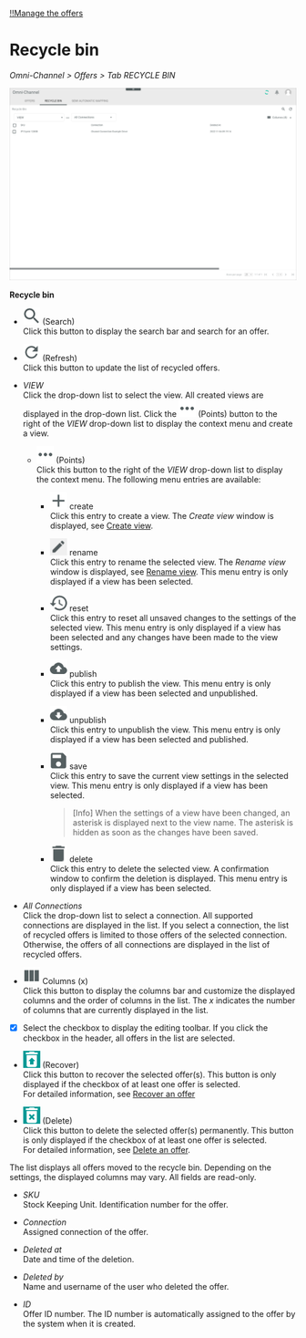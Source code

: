 [!!Manage the offers](../Operation/01_ManageOffers.md)

# Recycle bin

*Omni-Channel > Offers > Tab RECYCLE BIN*

![Recycle bin](../../Assets/Screenshots/Channels/Offers/RecycleBin/RecycleBin.png "[Recycle bin]")

**Recycle bin**

- ![Search](../../Assets/Icons/Search.png "[Search]") (Search)   
    Click this button to display the search bar and search for an offer.

- ![Refresh](../../Assets/Icons/Refresh01.png "[Refresh]") (Refresh)   
    Click this button to update the list of recycled offers.

- *VIEW*   
    Click the drop-down list to select the view. All created views are displayed in the drop-down list. Click the ![Points](../../Assets/Icons/Points01.png "[Points]") (Points) button to the right of the *VIEW* drop-down list to display the context menu and create a view.   

    - ![Points](../../Assets/Icons/Points01.png "[Points]") (Points)      
        Click this button to the right of the *VIEW* drop-down list to display the context menu. The following menu entries are available:

        - ![Create](../../Assets/Icons/Plus06.png "[Create]") create  
            Click this entry to create a view. The *Create view* window is displayed, see [Create view](#create-view).

        - ![Rename](../../Assets/Icons/Edit02.png "[Rename]") rename  
            Click this entry to rename the selected view. The *Rename view* window is displayed, see [Rename view](#rename-view). This menu entry is only displayed if a view has been selected.

        - ![Reset](../../Assets/Icons/Reset.png "[Reset]") reset  
            Click this entry to reset all unsaved changes to the settings of the selected view. This menu entry is only displayed if a view has been selected and any changes have been made to the view settings.

        - ![Publish](../../Assets/Icons/Publish.png "[Publish]") publish  
            Click this entry to publish the view. This menu entry is only displayed if a view has been selected and unpublished.

        - ![Unpublish](../../Assets/Icons/Unpublish.png "[Unpublish]") unpublish  
            Click this entry to unpublish the view. This menu entry is only displayed if a view has been selected and published.

        - ![Save](../../Assets/Icons/Save.png "[Save]") save  
            Click this entry to save the current view settings in the selected view. This menu entry is only displayed if a view has been selected.

            > [Info] When the settings of a view have been changed, an asterisk is displayed next to the view name. The asterisk is hidden as soon as the changes have been saved.

        - ![Delete](../../Assets/Icons/Trash01.png "[Delete]") delete  
            Click this entry to delete the selected view. A confirmation window to confirm the deletion is displayed. This menu entry is only displayed if a view has been selected.

- *All Connections*    
    Click the drop-down list to select a connection. All supported connections are displayed in the list. If you select a connection, the list of recycled offers is limited to those offers of the selected connection. Otherwise, the offers of all connections are displayed in the list of recycled offers.

- ![Columns](../../Assets/Icons/Columns.png "[Columns]") Columns (x)   
    Click this button to display the columns bar and customize the displayed columns and the order of columns in the list. The *x* indicates the number of columns that are currently displayed in the list.

- [x]     
    Select the checkbox to display the editing toolbar. If you click the checkbox in the header, all offers in the list are selected.

- ![Recover](../../Assets/Icons/Recover01.png "[Recover]") (Recover)   
    Click this button to recover the selected offer(s). This button is only displayed if the checkbox of at least one offer is selected.   
  For detailed information, see [Recover an offer](../Operation/01_ManageOffers.md#recover-an-offer)

- ![Delete](../../Assets/Icons/Trash09.png "[Delete]") (Delete)     
    Click this button to delete the selected offer(s) permanently. This button is only displayed if the checkbox of at least one offer is selected.   
    For detailed information, see [Delete an offer](../Operation/01_ManageOffers.md#delete-an-offer).

The list displays all offers moved to the recycle bin. Depending on the settings, the displayed columns may vary. All fields are read-only. 

- *SKU*   
    Stock Keeping Unit. Identification number for the offer.  

- *Connection*   
    Assigned connection of the offer.

- *Deleted at*   
    Date and time of the deletion.

- *Deleted by*   
    Name and username of the user who deleted the offer.

- *ID*   
    Offer ID number. The ID number is automatically assigned to the offer by the system when it is created.
